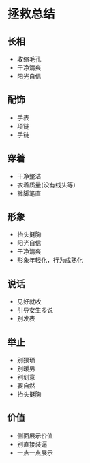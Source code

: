# 拯救总结

## 长相

- 收缩毛孔
- 干净清爽
- 阳光自信

## 配饰

- 手表
- 项链
- 手链

## 穿着

- 干净整洁
- 衣着质量(没有线头等)
- 裤脚笔直

## 形象

- 抬头挺胸
- 阳光自信
- 干净清爽
- 形象年轻化，行为成熟化


## 说话

- 见好就收
- 引导女生多说
- 别发表

## 举止

- 别猥琐 
- 别暖男
- 别刻意
- 要自然
- 抬头挺胸


## 价值

- 侧面展示价值
- 别直接装逼
- 一点一点展示






